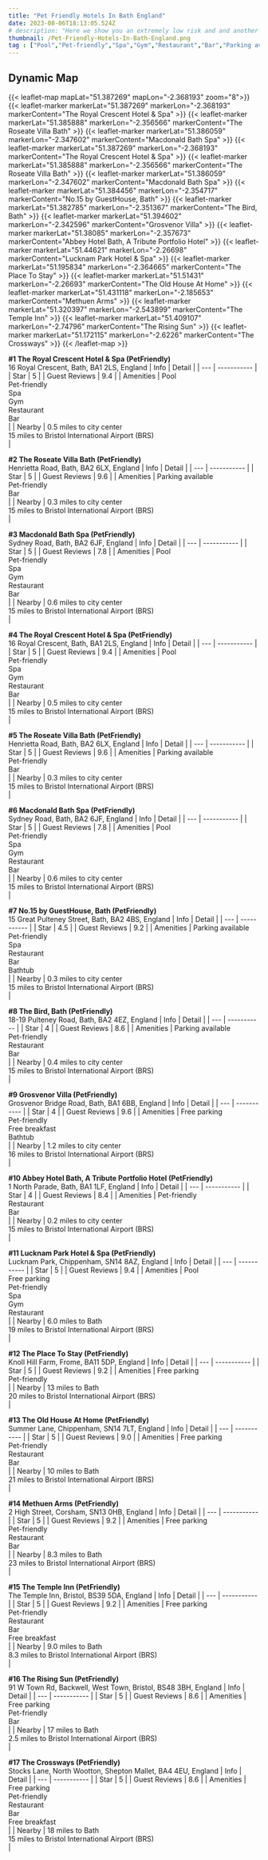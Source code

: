 ```yaml
---
title: "Pet Friendly Hotels In Bath England"
date: 2023-08-06T18:13:05.524Z
# description: "Here we show you an extremely low risk and and another medium risk approach to earn passive income "
thumbnail: /Pet-Friendly-Hotels-In-Bath-England.png
tag : ["Pool","Pet-friendly","Spa","Gym","Restaurant","Bar","Parking available","Bathtub","Free parking","Free breakfast"]
---
```


## Dynamic Map
{{< leaflet-map  mapLat="51.387269" mapLon="-2.368193" zoom="8">}}
    {{< leaflet-marker markerLat="51.387269" markerLon="-2.368193" markerContent="The Royal Crescent Hotel & Spa" >}}
    {{< leaflet-marker markerLat="51.385888" markerLon="-2.356566" markerContent="The Roseate Villa Bath" >}}
    {{< leaflet-marker markerLat="51.386059" markerLon="-2.347602" markerContent="Macdonald Bath Spa" >}}
    {{< leaflet-marker markerLat="51.387269" markerLon="-2.368193" markerContent="The Royal Crescent Hotel & Spa" >}}
    {{< leaflet-marker markerLat="51.385888" markerLon="-2.356566" markerContent="The Roseate Villa Bath" >}}
    {{< leaflet-marker markerLat="51.386059" markerLon="-2.347602" markerContent="Macdonald Bath Spa" >}}
    {{< leaflet-marker markerLat="51.384456" markerLon="-2.354717" markerContent="No.15 by GuestHouse, Bath" >}}
    {{< leaflet-marker markerLat="51.382785" markerLon="-2.351367" markerContent="The Bird, Bath" >}}
    {{< leaflet-marker markerLat="51.394602" markerLon="-2.342596" markerContent="Grosvenor Villa" >}}
    {{< leaflet-marker markerLat="51.38085" markerLon="-2.357673" markerContent="Abbey Hotel Bath, A Tribute Portfolio Hotel" >}}
    {{< leaflet-marker markerLat="51.44621" markerLon="-2.26698" markerContent="Lucknam Park Hotel & Spa" >}}
    {{< leaflet-marker markerLat="51.195834" markerLon="-2.364665" markerContent="The Place To Stay" >}}
    {{< leaflet-marker markerLat="51.51431" markerLon="-2.26693" markerContent="The Old House At Home" >}}
    {{< leaflet-marker markerLat="51.431118" markerLon="-2.185653" markerContent="Methuen Arms" >}}
    {{< leaflet-marker markerLat="51.320397" markerLon="-2.543899" markerContent="The Temple Inn" >}}
    {{< leaflet-marker markerLat="51.409107" markerLon="-2.74796" markerContent="The Rising Sun" >}}
    {{< leaflet-marker markerLat="51.172115" markerLon="-2.6226" markerContent="The Crossways" >}}
{{< /leaflet-map >}}


**#1 The Royal Crescent Hotel & Spa (PetFriendly)**<br>16 Royal Crescent, Bath, BA1 2LS, England
| Info | Detail |
| --- | ----------- |
| Star | 5 |
| Guest Reviews | 9.4 |
| Amenities | Pool<br>Pet-friendly<br>Spa<br>Gym<br>Restaurant<br>Bar<br> |
| Nearby | 0.5 miles to city center<br>15 miles to Bristol International Airport (BRS)<br> |

**#2 The Roseate Villa Bath (PetFriendly)**<br>Henrietta Road, Bath, BA2 6LX, England
| Info | Detail |
| --- | ----------- |
| Star | 5 |
| Guest Reviews | 9.6 |
| Amenities | Parking available<br>Pet-friendly<br>Bar<br> |
| Nearby | 0.3 miles to city center<br>15 miles to Bristol International Airport (BRS)<br> |

**#3 Macdonald Bath Spa (PetFriendly)**<br>Sydney Road, Bath, BA2 6JF, England
| Info | Detail |
| --- | ----------- |
| Star | 5 |
| Guest Reviews | 7.8 |
| Amenities | Pool<br>Pet-friendly<br>Spa<br>Gym<br>Restaurant<br>Bar<br> |
| Nearby | 0.6 miles to city center<br>15 miles to Bristol International Airport (BRS)<br> |

**#4 The Royal Crescent Hotel & Spa (PetFriendly)**<br>16 Royal Crescent, Bath, BA1 2LS, England
| Info | Detail |
| --- | ----------- |
| Star | 5 |
| Guest Reviews | 9.4 |
| Amenities | Pool<br>Pet-friendly<br>Spa<br>Gym<br>Restaurant<br>Bar<br> |
| Nearby | 0.5 miles to city center<br>15 miles to Bristol International Airport (BRS)<br> |

**#5 The Roseate Villa Bath (PetFriendly)**<br>Henrietta Road, Bath, BA2 6LX, England
| Info | Detail |
| --- | ----------- |
| Star | 5 |
| Guest Reviews | 9.6 |
| Amenities | Parking available<br>Pet-friendly<br>Bar<br> |
| Nearby | 0.3 miles to city center<br>15 miles to Bristol International Airport (BRS)<br> |

**#6 Macdonald Bath Spa (PetFriendly)**<br>Sydney Road, Bath, BA2 6JF, England
| Info | Detail |
| --- | ----------- |
| Star | 5 |
| Guest Reviews | 7.8 |
| Amenities | Pool<br>Pet-friendly<br>Spa<br>Gym<br>Restaurant<br>Bar<br> |
| Nearby | 0.6 miles to city center<br>15 miles to Bristol International Airport (BRS)<br> |

**#7 No.15 by GuestHouse, Bath (PetFriendly)**<br>15 Great Pulteney Street, Bath, BA2 4BS, England
| Info | Detail |
| --- | ----------- |
| Star | 4.5 |
| Guest Reviews | 9.2 |
| Amenities | Parking available<br>Pet-friendly<br>Spa<br>Restaurant<br>Bar<br>Bathtub<br> |
| Nearby | 0.3 miles to city center<br>15 miles to Bristol International Airport (BRS)<br> |

**#8 The Bird, Bath (PetFriendly)**<br>18-19 Pulteney Road, Bath, BA2 4EZ, England
| Info | Detail |
| --- | ----------- |
| Star | 4 |
| Guest Reviews | 8.6 |
| Amenities | Parking available<br>Pet-friendly<br>Restaurant<br>Bar<br> |
| Nearby | 0.4 miles to city center<br>15 miles to Bristol International Airport (BRS)<br> |

**#9 Grosvenor Villa (PetFriendly)**<br>Grosvenor Bridge Road, Bath, BA1 6BB, England
| Info | Detail |
| --- | ----------- |
| Star | 4 |
| Guest Reviews | 9.6 |
| Amenities | Free parking<br>Pet-friendly<br>Free breakfast<br>Bathtub<br> |
| Nearby | 1.2 miles to city center<br>16 miles to Bristol International Airport (BRS)<br> |

**#10 Abbey Hotel Bath, A Tribute Portfolio Hotel (PetFriendly)**<br>1 North Parade, Bath, BA1 1LF, England
| Info | Detail |
| --- | ----------- |
| Star | 4 |
| Guest Reviews | 8.4 |
| Amenities | Pet-friendly<br>Restaurant<br>Bar<br> |
| Nearby | 0.2 miles to city center<br>15 miles to Bristol International Airport (BRS)<br> |

**#11 Lucknam Park Hotel & Spa (PetFriendly)**<br>Lucknam Park, Chippenham, SN14 8AZ, England
| Info | Detail |
| --- | ----------- |
| Star | 5 |
| Guest Reviews | 9.4 |
| Amenities | Pool<br>Free parking<br>Pet-friendly<br>Spa<br>Gym<br>Restaurant<br> |
| Nearby | 6.0 miles to Bath<br>19 miles to Bristol International Airport (BRS)<br> |

**#12 The Place To Stay (PetFriendly)**<br>Knoll Hill Farm, Frome, BA11 5DP, England
| Info | Detail |
| --- | ----------- |
| Star | 5 |
| Guest Reviews | 9.2 |
| Amenities | Free parking<br>Pet-friendly<br> |
| Nearby | 13 miles to Bath<br>20 miles to Bristol International Airport (BRS)<br> |

**#13 The Old House At Home (PetFriendly)**<br>Summer Lane, Chippenham, SN14 7LT, England
| Info | Detail |
| --- | ----------- |
| Star | 5 |
| Guest Reviews | 9.0 |
| Amenities | Free parking<br>Pet-friendly<br>Restaurant<br>Bar<br> |
| Nearby | 10 miles to Bath<br>21 miles to Bristol International Airport (BRS)<br> |

**#14 Methuen Arms (PetFriendly)**<br>2 High Street, Corsham, SN13 0HB, England
| Info | Detail |
| --- | ----------- |
| Star | 5 |
| Guest Reviews | 9.2 |
| Amenities | Free parking<br>Pet-friendly<br>Restaurant<br>Bar<br> |
| Nearby | 8.3 miles to Bath<br>23 miles to Bristol International Airport (BRS)<br> |

**#15 The Temple Inn (PetFriendly)**<br>The Temple Inn, Bristol, BS39 5DA, England
| Info | Detail |
| --- | ----------- |
| Star | 5 |
| Guest Reviews | 9.2 |
| Amenities | Free parking<br>Pet-friendly<br>Restaurant<br>Bar<br>Free breakfast<br> |
| Nearby | 9.0 miles to Bath<br>8.3 miles to Bristol International Airport (BRS)<br> |

**#16 The Rising Sun (PetFriendly)**<br>91 W Town Rd, Backwell, West Town, Bristol, BS48 3BH, England
| Info | Detail |
| --- | ----------- |
| Star | 5 |
| Guest Reviews | 8.6 |
| Amenities | Free parking<br>Pet-friendly<br>Bar<br> |
| Nearby | 17 miles to Bath<br>2.5 miles to Bristol International Airport (BRS)<br> |

**#17 The Crossways (PetFriendly)**<br>Stocks Lane, North Wootton, Shepton Mallet, BA4 4EU, England
| Info | Detail |
| --- | ----------- |
| Star | 5 |
| Guest Reviews | 8.6 |
| Amenities | Free parking<br>Pet-friendly<br>Restaurant<br>Bar<br>Free breakfast<br> |
| Nearby | 18 miles to Bath<br>15 miles to Bristol International Airport (BRS)<br> |

